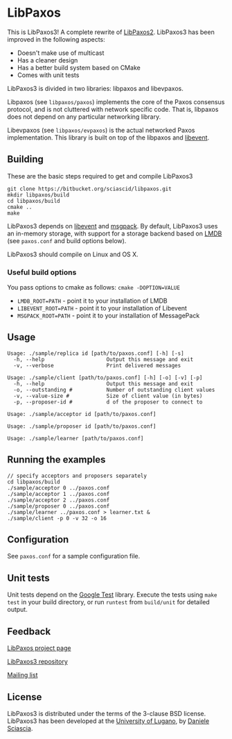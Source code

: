 # LibPaxos

This is LibPaxos3! A complete rewrite of [LibPaxos2][1].
LibPaxos3 has been improved in the following aspects:

- Doesn't make use of multicast
- Has a cleaner design
- Has a better build system based on CMake
- Comes with unit tests

LibPaxos3 is divided in two libraries: libpaxos and libevpaxos. 

Libpaxos (see ```libpaxos/paxos```) implements the core of the Paxos consensus 
protocol, and is not cluttered with network specific code. That is, libpaxos 
does not depend on any particular networking library.

Libevpaxos (see ```libpaxos/evpaxos```) is the actual networked Paxos 
implementation. This library is built on top of the libpaxos and [libevent][2].

## Building

These are the basic steps required to get and compile LibPaxos3

	git clone https://bitbucket.org/sciascid/libpaxos.git
	mkdir libpaxos/build
	cd libpaxos/build
	cmake ..
	make

LibPaxos3 depends on [libevent][2] and [msgpack][9]. By default, LibPaxos3 uses
an in-memory storage, with support for a storage backend based on [LMDB][10]
(see ```paxos.conf``` and build options below).

LibPaxos3 should compile on Linux and OS X.

### Useful build options

You pass options to cmake as follows: ```cmake -DOPTION=VALUE```

- ```LMDB_ROOT=PATH```  - point it to your installation of LMDB
- ```LIBEVENT_ROOT=PATH``` -  point it to your installation of Libevent
- ```MSGPACK_ROOT=PATH``` - point it to your installation of MessagePack

## Usage

```
Usage: ./sample/replica id [path/to/paxos.conf] [-h] [-s]
  -h, --help                    Output this message and exit
  -v, --verbose                 Print delivered messages
```

```
Usage: ./sample/client [path/to/paxos.conf] [-h] [-o] [-v] [-p]
  -h, --help                    Output this message and exit
  -o, --outstanding #           Number of outstanding client values
  -v, --value-size #            Size of client value (in bytes)
  -p, --proposer-id #           d of the proposer to connect to
```

```
Usage: ./sample/acceptor id [path/to/paxos.conf]
```

```
Usage: ./sample/proposer id [path/to/paxos.conf]
```

```
Usage: ./sample/learner [path/to/paxos.conf]
```

## Running the examples

	// specify acceptors and proposers separately
	cd libpaxos/build
	./sample/acceptor 0 ../paxos.conf
	./sample/acceptor 1 ../paxos.conf
	./sample/acceptor 2 ../paxos.conf
	./sample/proposer 0 ../paxos.conf
	./sample/learner ../paxos.conf > learner.txt &
	./sample/client -p 0 -v 32 -o 16

## Configuration

See ```paxos.conf``` for a sample configuration file.

##  Unit tests

Unit tests depend on the [Google Test][4] library. Execute the tests using 
```make test``` in your build directory, or run ```runtest``` from
```build/unit``` for  detailed output.

## Feedback

[LibPaxos project page][1]

[LibPaxos3 repository][5]

[Mailing list][6]

## License

LibPaxos3 is distributed under the terms of the 3-clause BSD license.
LibPaxos3 has been developed at the [University of Lugano][7],
by [Daniele Sciascia][8].

[1]: http://libpaxos.sourceforge.net
[2]: http://www.libevent.org
[4]: http://code.google.com/p/googletest/
[5]: https://bitbucket.org/sciascid/libpaxos
[6]: https://lists.sourceforge.net/lists/listinfo/libpaxos-general
[7]: http://inf.usi.ch
[8]: http://atelier.inf.usi.ch/~sciascid
[9]: http://www.msgpack.org
[10]: http://symas.com/mdb/
